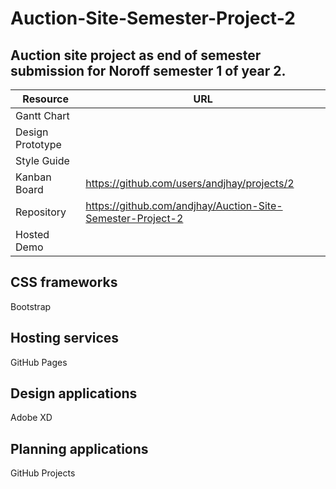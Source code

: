 # Auction-Site-Semester-Project-2
## Auction site project as end of semester submission for Noroff semester 1 of year 2.

| Resource |	URL |
| --- | --- |
|Gantt Chart | |
| Design Prototype | |	
| Style Guide	| |
| Kanban Board | https://github.com/users/andjhay/projects/2 |	
| Repository | https://github.com/andjhay/Auction-Site-Semester-Project-2 |
| Hosted Demo	| |

## CSS frameworks
Bootstrap

## Hosting services
GitHub Pages

## Design applications
Adobe XD

## Planning applications
GitHub Projects
